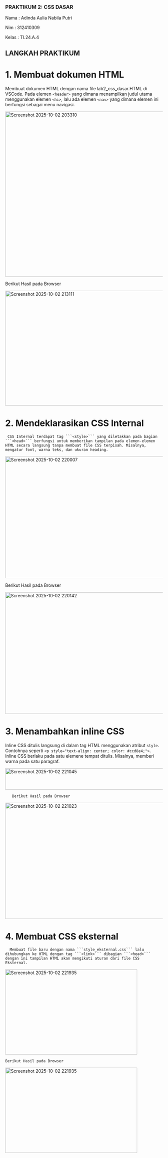 ### PRAKTIKUM 2: CSS DASAR 

Nama  : Adinda Aulia Nabila Putri

Nim   : 312410309

Kelas : TI.24.A.4 

## LANGKAH PRAKTIKUM 

# 1. Membuat dokumen HTML 

   Membuat dokumen HTML dengan nama file lab2_css_dasar.HTML di VSCode. Pada elemen ```<header>``` yang dimana menampilkan judul utama menggunakan elemen ```<hi>```, lalu ada elemen ```<nav>``` yang dimana elemen ini berfungsi sebagai menu navigasi. 
   
<img width="790" height="527" alt="Screenshot 2025-10-02 203310" src="https://github.com/user-attachments/assets/b29b4811-7b7f-433f-b967-9119a305fa56" />

   Berikut Hasil pada Browser 

<img width="1341" height="367" alt="Screenshot 2025-10-02 213111" src="https://github.com/user-attachments/assets/2cede114-06d8-449c-87b0-42ee776b18df" />


# 2. Mendeklarasikan CSS Internal 

     CSS Internal terdapat tag ```<style>``` yang diletakkan pada bagian ```<head>``` berfungsi untuk memberikan tampilan pada elemen-elemen HTML secara langsung tanpa membuat file CSS terpisah. Misalnya, mengatur font, warna teks, dan ukuran heading.

  <img width="559" height="389" alt="Screenshot 2025-10-02 220007" src="https://github.com/user-attachments/assets/03fece86-3951-4993-8138-97282156e13f" />

  Berikut Hasil pada Browser 

<img width="1341" height="388" alt="Screenshot 2025-10-02 220142" src="https://github.com/user-attachments/assets/a0420096-b14a-4f1d-8ded-2e6829f9a3fc" />


# 3. Menambahkan inline CSS

  Inline CSS ditulis langsung di dalam tag HTML menggunakan atribut ```style```. Contohnya seperti ```<p style="text-align: center; color: #ccd8e4;">```. Inline CSS berlaku pada satu elemene tempat ditulis. Misalnya, memberi warna pada satu paragraf. 

  <img width="594" height="68" alt="Screenshot 2025-10-02 221045" src="https://github.com/user-attachments/assets/7fb76afc-59f8-4a90-8157-a757561d6cb8" />

       Berikut Hasil pada Browser 

<img width="1329" height="371" alt="Screenshot 2025-10-02 221023" src="https://github.com/user-attachments/assets/82dbfd0c-5476-4b7d-acd9-b1de9a2213d1" />


# 4. Membuat CSS eksternal 

      Membuat file baru dengan nama ```style_eksternal.css``` lalu dihubungkan ke HTML dengan tag ```<link>``` dibagian ```<head>``` dengan ini tampilan HTML akan mengikuti aturan dari file CSS Eksternal. 

   <img width="422" height="272" alt="Screenshot 2025-10-02 221935" src="https://github.com/user-attachments/assets/cb22b8b1-9c14-411b-a93e-0ffc9d0f2bc7" />

    Berikut Hasil pada Browser 

 <img width="422" height="272" alt="Screenshot 2025-10-02 221935" src="https://github.com/user-attachments/assets/5e461d39-d847-4ea8-a580-19cc4b558e2b" />

 
